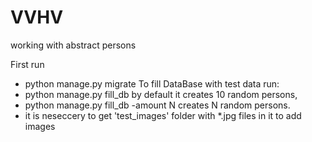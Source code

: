 # VVHV
working with abstract persons

First run 
- python manage.py migrate
To fill DataBase with test data run:
- python manage.py fill_db
by default it creates 10 random persons,
- python manage.py fill_db -amount N 
creates N random persons. 
- it is neseccery to get 'test_images' folder with *.jpg files in it to add images
